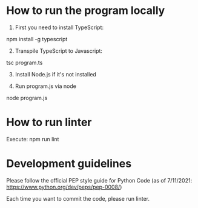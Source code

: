 # How to run the program locally

1. First you need to install TypeScript:

npm install -g typescript

2. Transpile TypeScript to Javascript:

tsc program.ts

3. Install Node.js if it's not installed

4. Run program.js via node

node program.js

# How to run linter

Execute: npm run lint

# Development guidelines

Please follow the official PEP style guide for Python Code (as of 7/11/2021: https://www.python.org/dev/peps/pep-0008/)

Each time you want to commit the code, please run linter.